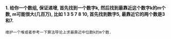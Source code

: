 #### 1. 给你一个数组, 保证递增, 首先找到一个数字k, 然后找到最靠近这个数字k的m个数, m可能很大(几百万), 比如 1 3 5 7 8  10, 首先找到数字5, 最靠近它的两个数是3和7.
```
维护一个堆或者参考一下算法导论上求最靠近中位数k的m个数.
```
